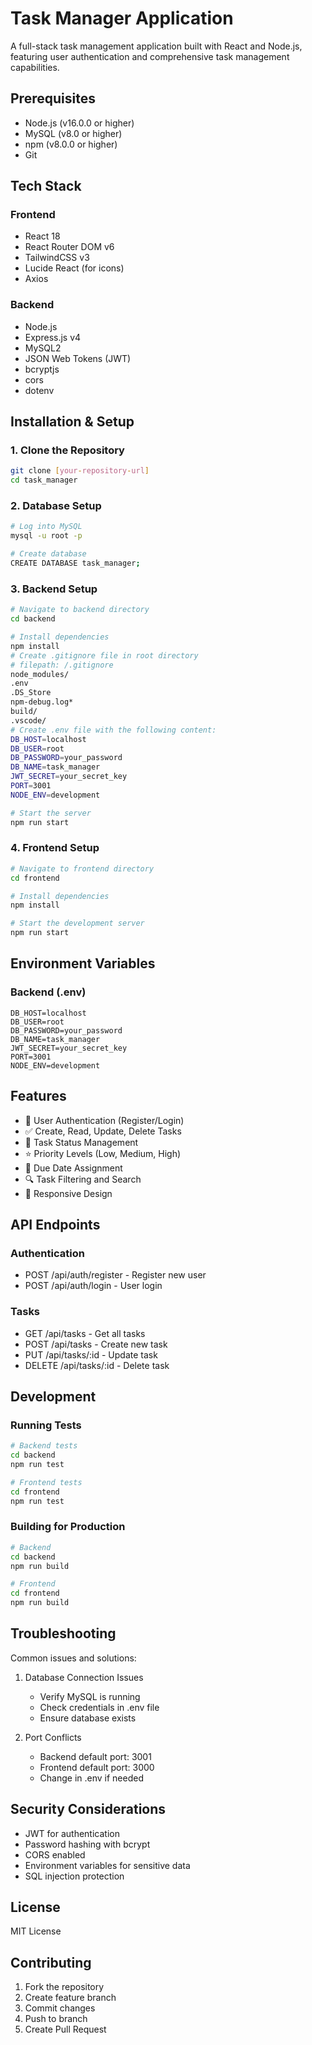 # Task Manager Application

A full-stack task management application built with React and Node.js, featuring user authentication and comprehensive task management capabilities.

## Prerequisites

- Node.js (v16.0.0 or higher)
- MySQL (v8.0 or higher)
- npm (v8.0.0 or higher)
- Git

## Tech Stack

### Frontend
- React 18
- React Router DOM v6
- TailwindCSS v3
- Lucide React (for icons)
- Axios

### Backend
- Node.js
- Express.js v4
- MySQL2
- JSON Web Tokens (JWT)
- bcryptjs
- cors
- dotenv

## Installation & Setup

### 1. Clone the Repository
```bash
git clone [your-repository-url]
cd task_manager
```

### 2. Database Setup
```bash
# Log into MySQL
mysql -u root -p

# Create database
CREATE DATABASE task_manager;
```

### 3. Backend Setup
```bash
# Navigate to backend directory
cd backend

# Install dependencies
npm install
# Create .gitignore file in root directory
# filepath: /.gitignore
node_modules/
.env
.DS_Store
npm-debug.log*
build/
.vscode/
# Create .env file with the following content:
DB_HOST=localhost
DB_USER=root
DB_PASSWORD=your_password
DB_NAME=task_manager
JWT_SECRET=your_secret_key
PORT=3001
NODE_ENV=development

# Start the server
npm run start
```

### 4. Frontend Setup
```bash
# Navigate to frontend directory
cd frontend

# Install dependencies
npm install

# Start the development server
npm run start
```

## Environment Variables

### Backend (.env)
```
DB_HOST=localhost
DB_USER=root
DB_PASSWORD=your_password
DB_NAME=task_manager
JWT_SECRET=your_secret_key
PORT=3001
NODE_ENV=development
```

## Features

- 👤 User Authentication (Register/Login)
- ✅ Create, Read, Update, Delete Tasks
- 🔄 Task Status Management
- ⭐ Priority Levels (Low, Medium, High)
- 📅 Due Date Assignment
- 🔍 Task Filtering and Search
- 📱 Responsive Design

## API Endpoints

### Authentication
- POST /api/auth/register - Register new user
- POST /api/auth/login - User login

### Tasks
- GET /api/tasks - Get all tasks
- POST /api/tasks - Create new task
- PUT /api/tasks/:id - Update task
- DELETE /api/tasks/:id - Delete task

## Development

### Running Tests
```bash
# Backend tests
cd backend
npm run test

# Frontend tests
cd frontend
npm run test
```

### Building for Production
```bash
# Backend
cd backend
npm run build

# Frontend
cd frontend
npm run build
```

## Troubleshooting

Common issues and solutions:

1. Database Connection Issues
   - Verify MySQL is running
   - Check credentials in .env file
   - Ensure database exists

2. Port Conflicts
   - Backend default port: 3001
   - Frontend default port: 3000
   - Change in .env if needed

## Security Considerations

- JWT for authentication
- Password hashing with bcrypt
- CORS enabled
- Environment variables for sensitive data
- SQL injection protection

## License

MIT License

## Contributing

1. Fork the repository
2. Create feature branch
3. Commit changes
4. Push to branch
5. Create Pull Request